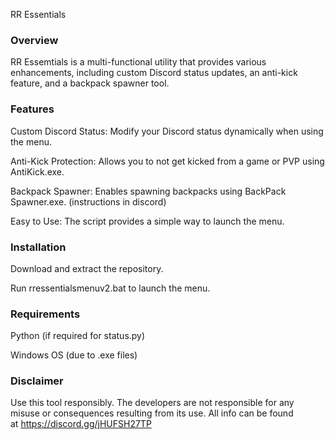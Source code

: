 RR Essentials

### Overview

 RR Essemtials is a multi-functional utility that provides various enhancements, including custom Discord status updates, an anti-kick feature, and a backpack spawner tool.

### Features

Custom Discord Status: Modify your Discord status dynamically when using the menu.

Anti-Kick Protection: Allows you to not get kicked from a game or PVP using AntiKick.exe.

Backpack Spawner: Enables spawning backpacks using BackPack Spawner.exe. (instructions in discord)

Easy to Use: The script provides a simple way to launch the menu.

### Installation

Download and extract the repository.

Run rressentialsmenuv2.bat to launch the menu.

### Requirements

Python (if required for status.py)

Windows OS (due to .exe files)

### Disclaimer

Use this tool responsibly. The developers are not responsible for any misuse or consequences resulting from its use. All info can be found at https://discord.gg/jHUFSH27TP

